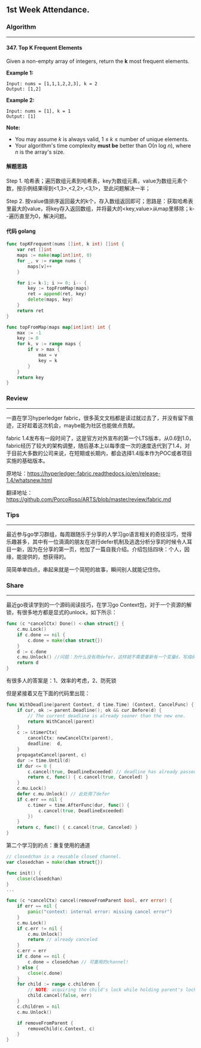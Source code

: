 ## 1st Week Attendance.

### Algorithm

---

#### 347. Top K Frequent Elements

Given a non-empty array of integers, return the **k** most frequent elements.

**Example 1:**

```
Input: nums = [1,1,1,2,2,3], k = 2
Output: [1,2]
```

**Example 2:**

```
Input: nums = [1], k = 1
Output: [1]
```

**Note:**

- You may assume *k* is always valid, 1 ≤ *k* ≤ number of unique elements.
- Your algorithm's time complexity **must be** better than O(*n* log *n*), where *n* is the array's size.

#### 解题思路

Step 1. 哈希表；遍历数组元素到哈希表，key为数组元素，value为数组元素个数，按示例结果得到<1,3>,<2,2>,<3,1>，至此问题解决一半；

Step 2. 按value值排序返回最大的k个，存入数组返回即可；思路是：获取哈希表里最大的value，将key存入返回数组，并将最大的<key,value>从map里移除；k--遍历直至为0，解决问题。

#### 代码 golang

```go
func topKFrequent(nums []int, k int) []int {
	var ret []int
	maps := make(map[int]int, 0)
	for _, v := range nums {
		maps[v]++
	}

	for i:= k-1; i >= 0; i-- {
		key := topFromMap(maps)
		ret = append(ret, key)
		delete(maps, key)
	}
	return ret
}

func topFromMap(maps map[int]int) int {
	max := -1
	key := 0
	for k, v := range maps {
		if v > max {
			max = v
			key = k
		}
	}
	return key
}
```

### Review

---

一直在学习hyperledger fabric，很多英文文档都是读过就过去了，并没有留下痕迹，正好趁着这次机会，maybe能为社区也能做点贡献。

fabric 1.4发布有一段时间了，这是官方对外宣布的第一个LTS版本，从0.6到1.0，fabric经历了较大的架构调整，随后基本上以每季度一次的速度迭代到了1.4，对于目前大多数的公司来说，在短期或长期内，都会选择1.4版本作为POC或者项目实施的基础版本。

原地址：https://hyperledger-fabric.readthedocs.io/en/release-1.4/whatsnew.html

翻译地址：https://github.com/PorcoRoso/ARTS/blob/master/review/fabric.md

### Tips

---

最近参与go学习群组，每周跟随乐于分享的人学习go语言相关的奇技淫巧，觉得乐趣甚多，其中有一位滴滴的朋友在进行defer机制及逃逸分析分享的时候令人耳目一新，因为在分享的第一页，他加了一篇自我介绍。介绍包括四块：个人，因缘，能提供的，想获得的。

简简单单四点，串起来就是一个简短的故事，瞬间别人就能记住你。

### Share

---

最近go夜读学到的一个源码阅读技巧，在学习go Context包，对于一个资源的解锁，有很多地方都是显式的unlock，如下所示：

```go
func (c *cancelCtx) Done() <-chan struct{} {
	c.mu.Lock()
	if c.done == nil {
		c.done = make(chan struct{})
	}
	d := c.done
    c.mu.Unlock() //问题：为什么没有用defer，这样就不需要重新有一个变量d，写成defer c.mu.Unlock()即可 
	return d
}
```

有很多人的答案是：1、效率的考虑，2、防死锁

但是紧接着又在下面的代码里出现：

```go
func WithDeadline(parent Context, d time.Time) (Context, CancelFunc) {
	if cur, ok := parent.Deadline(); ok && cur.Before(d) {
		// The current deadline is already sooner than the new one.
		return WithCancel(parent)
	}
	c := &timerCtx{
		cancelCtx: newCancelCtx(parent),
		deadline:  d,
	}
	propagateCancel(parent, c)
	dur := time.Until(d)
	if dur <= 0 {
		c.cancel(true, DeadlineExceeded) // deadline has already passed
		return c, func() { c.cancel(true, Canceled) }
	}
	c.mu.Lock()
	defer c.mu.Unlock() // 此处用了defer
	if c.err == nil {
		c.timer = time.AfterFunc(dur, func() {
			c.cancel(true, DeadlineExceeded)
		})
	}
	return c, func() { c.cancel(true, Canceled) }
}
```

第二个学习到的点：重复使用的通道

```go
// closedchan is a reusable closed channel.
var closedchan = make(chan struct{})

func init() {
	close(closedchan)
}
...

func (c *cancelCtx) cancel(removeFromParent bool, err error) {
	if err == nil {
		panic("context: internal error: missing cancel error")
	}
	c.mu.Lock()
	if c.err != nil {
		c.mu.Unlock()
		return // already canceled
	}
	c.err = err
	if c.done == nil {
		c.done = closedchan // 可重用的channel!
	} else {
		close(c.done)
	}
	for child := range c.children {
		// NOTE: acquiring the child's lock while holding parent's lock.
		child.cancel(false, err)
	}
	c.children = nil
	c.mu.Unlock()

	if removeFromParent {
		removeChild(c.Context, c)
	}
}
```


